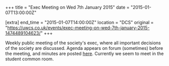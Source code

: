 +++
title = "Exec Meeting on Wed 7th January 2015"
date = "2015-01-07T13:00:00Z"

[extra]
end_time = "2015-01-07T14:00:00Z"
location = "DCS"
original = "https://uwcs.co.uk/events/exec-meeting-on-wed-7th-january-2015-1474489104623/"
+++

Weekly public meeting of the society's exec, where all important decisions of the society are discussed. Agenda appears on forum (sometimes) before the meeting, and minutes are posted [here](https://uwcs.co.uk/minutes/1/). Currently we seem to meet in the student common room.

